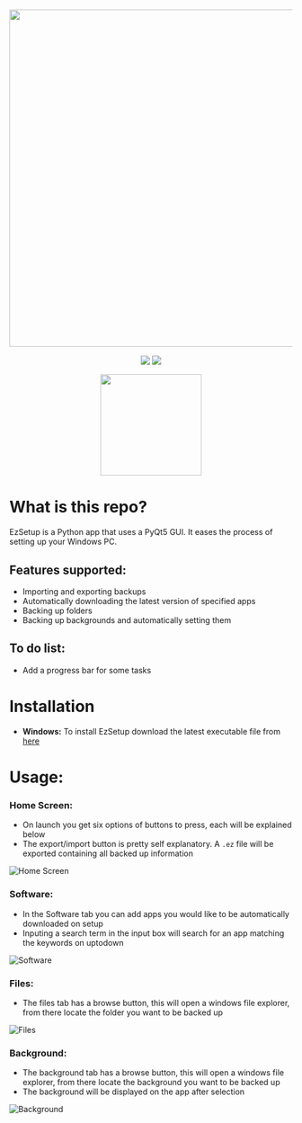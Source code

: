 <a href="#"><h3 align="center"><img src="https://i.ibb.co/ZWtwXrg/Ez-Setup-Header.png" width="600px"></h3></a>
<p align="center">
  <a href="https://github.com/eliasbenb/EzSetup/releases"><img src="https://img.shields.io/github/downloads/eliasbenb/EzSetup/total?color=%ff0000&style=for-the-badge"></a>
  <a href="https://github.com/eliasbenb/EzSetup/releases/latest"><img src="https://img.shields.io/github/v/release/eliasbenb/EzSetup?color=%ff0000&style=for-the-badge"></a>
</p>
<p align="center">
  <a href="https://eliasbenb.github.io"><img
src="https://i.ibb.co/RDg0dkV/Produced-By-eliasbenb-Red.png" width="180"></a>
</p>

# What is this repo?
EzSetup is a Python app that uses a PyQt5 GUI. It eases the process of setting up your Windows PC.


## Features supported:
- Importing and exporting backups
- Automatically downloading the latest version of specified apps
- Backing up folders
- Backing up backgrounds and automatically setting them

## To do list:
- Add a progress bar for some tasks

# Installation
- **Windows:** To install EzSetup download the latest executable file from [here](https://github.com/eliasbenb/EzSetup/releases)

# Usage:
### Home Screen:
- On launch you get six options of buttons to press, each will be explained below
- The export/import button is pretty self explanatory. A `.ez` file will be exported containing all backed up information

![Home Screen](https://user-images.githubusercontent.com/54410649/84058900-e2190580-a9ca-11ea-9b63-94ee792181c8.PNG)
### Software:
- In the Software tab you can add apps you would like to be automatically downloaded on setup
- Inputing a search term in the input box will search for an app matching the keywords on uptodown

![Software](https://user-images.githubusercontent.com/54410649/84058882-df1e1500-a9ca-11ea-88a2-531993074446.PNG)
### Files:
- The files tab has a browse button, this will open a windows file explorer, from there locate the folder you want to be backed up

![Files](https://user-images.githubusercontent.com/54410649/84058890-e0e7d880-a9ca-11ea-8397-daac14341d3d.PNG)
### Background:
- The background tab has a browse button, this will open a windows file explorer, from there locate the background you want to be backed up
- The background will be displayed on the app after selection

![Background](https://user-images.githubusercontent.com/54410649/84058895-e0e7d880-a9ca-11ea-9394-655270cbff2d.PNG)

